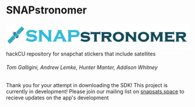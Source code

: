 # SNAPstronomer
![App Logo](Images/SNAPstronomer.png)
hackCU repository for snapchat stickers that include satellites 
###### Tom Galligini, Andrew Lemke, Hunter Manter, Addison Whitney
Thank you for your attempt in downloading the SDK!
This project is currently in development!
Please join our mailing list on [snapsats.space](http://snapsats.space) to recieve updates on the app's development
